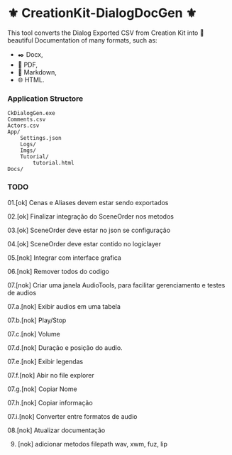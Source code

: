 # :fleur_de_lis: CreationKit-DialogDocGen :fleur_de_lis:

This tool converts the Dialog Exported CSV from Creation Kit into :lipstick: beautiful Documentation of many formats, such as:
* :black_nib:	Docx, 
* :closed_book: PDF, 
* :arrow_down_small: Markdown,
* :globe_with_meridians: HTML.

### Application Structore
```
CkDialogGen.exe
Comments.csv
Actors.csv
App/
    Settings.json
    Logs/
    Imgs/
    Tutorial/
        tutorial.html
Docs/
```   

### TODO

01.[ok] Cenas e Aliases devem estar sendo exportados

02.[ok]  Finalizar integração do SceneOrder nos metodos

03.[ok]  SceneOrder deve estar no json se configuração

04.[ok]  SceneOrder deve estar contido no logiclayer

05.[nok]  Integrar com interface grafica

06.[nok]  Remover todos do codigo

07.[nok] Criar uma janela AudioTools, para facilitar gerenciamento e testes de audios

07.a.[nok] Exibir audios em uma tabela

07.b.[nok] Play/Stop

07.c.[nok] Volume

07.d.[nok] Duração e posição do audio.

07.e.[nok] Exibir legendas

07.f.[nok] Abir no file explorer 

07.g.[nok] Copiar Nome

07.h.[nok] Copiar informação

07.i.[nok] Converter entre formatos de audio

08.[nok] Atualizar documentação

9. [nok] adicionar metodos filepath wav, xwm, fuz, lip






